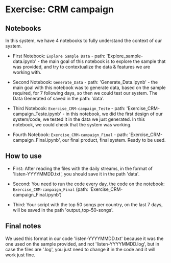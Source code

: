  # Exercise: CRM campaign

 ## Notebooks

 In this system, we have 4 notebooks to fully understand the context of our system. 

* First Notebook: `Explore Sample Data` - path: 'Explore_sample-data.ipynb' - the main goal of this notebook is to explore the sample that was provided, and try to contextualize the data & features we are working with. 

* Second Notebook: `Generate_Data` - path: 'Generate_Data.ipynb' - the main goal with this notebook was to generate data, based on the sample required, for 7 following days, so then we could test our system. The Data Generated of saved in the path: 'data'. 

* Third Notebook: `Exercise_CRM-campaign_Teste` - path: 'Exercise_CRM-campaign_Teste.ipynb' - in this notebook, we did the first design of our system/code, we tested it in the data we just generated. In this notebook, we could check that the system was working.

* Fourth Notebook: `Exercise_CRM-campaign_Final` - path: 'Exercise_CRM-campaign_Final.ipynb', our final product, final system. Ready to be used. 

## How to use

* First: After reading the files with the daily streams, in the format of 'listen-YYYYMMDD.txt', you should save it in the path 'data'. 

* Second: You need to run the code every day, the code on the notebook: `Exercise_CRM-campaign_Final` (path: 'Exercise_CRM-campaign_Final.ipynb')

* Third: Your script with the top 50 songs per country, on the last 7 days, will be saved in the path 'output_top-50-songs'. 

## Final notes

We used this format in our code 'listen-YYYYMMDD.txt' because it was the one used on the sample provided, and not 'listen-YYYYMMDD.log', but in case the files are '.log', you just need to change it in the code and it will work just fine. 

